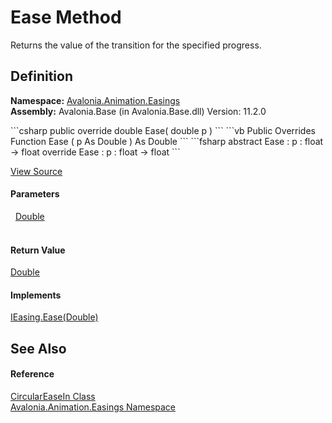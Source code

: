 # Ease Method


Returns the value of the transition for the specified progress.



## Definition
**Namespace:** <a href="N_Avalonia_Animation_Easings">Avalonia.Animation.Easings</a>  
**Assembly:** Avalonia.Base (in Avalonia.Base.dll) Version: 11.2.0

<Tabs groupId="api-code-preview">
<TabItem value="csharp" label="C#">
```csharp
public override double Ease(
	double p
)
```
</TabItem>
<TabItem value="vb" label="VB">
```vb
Public Overrides Function Ease ( 
	p As Double
) As Double
```
</TabItem>
<TabItem value="fsharp" label="F#">
```fsharp
abstract Ease : 
        p : float -> float 
override Ease : 
        p : float -> float 
```
</TabItem>
</Tabs>



<a href="https://github.com/AvaloniaUI/Avalonia/tree/master/src/Avalonia.Base/Animation/Easings/CircularEaseIn.cs#L15" title="View the source code">View Source</a>



#### Parameters
<dl><dt>  <a href="https://learn.microsoft.com/dotnet/api/system.double" target="_blank" rel="noopener noreferrer">Double</a></dt><dd> </dd></dl>

#### Return Value
<a href="https://learn.microsoft.com/dotnet/api/system.double" target="_blank" rel="noopener noreferrer">Double</a>

#### Implements
<a href="M_Avalonia_Animation_Easings_IEasing_Ease">IEasing.Ease(Double)</a>  


## See Also


#### Reference
<a href="T_Avalonia_Animation_Easings_CircularEaseIn">CircularEaseIn Class</a>  
<a href="N_Avalonia_Animation_Easings">Avalonia.Animation.Easings Namespace</a>  

